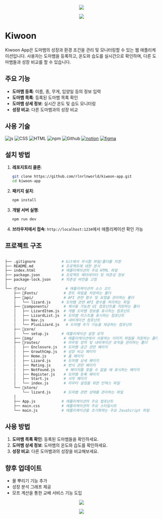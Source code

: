 <p align="center"><img src="https://capsule-render.vercel.app/api?type=waving&color=56A63B&height=150&section=header" /></p>

<p align="center"><img src="https://i.imgur.com/tCLlFmV.png" /></p>

# Kiwoon

Kiwoon App은 도마뱀의 성장과 환경 조건을 관리 및 모니터링할 수 있는 웹 애플리케이션입니다. 사용자는 도마뱀을 등록하고, 온도와 습도를 실시간으로 확인하며, 다른 도마뱀들과 성장 비교를 할 수 있습니다.

## 주요 기능

- **도마뱀 등록**: 이름, 종, 무게, 입양일 등의 정보 입력
- **도마뱀 목록**: 등록된 도마뱀 목록 확인
- **도마뱀 상세 정보**: 실시간 온도 및 습도 모니터링
- **성장 비교**: 다른 도마뱀과의 성장 비교

## 사용 기술

![js](https://img.shields.io/badge/JavaScript-F7DF1E?style=for-the-badge&logo=JavaScript&logoColor=white)
![CSS](https://img.shields.io/badge/CSS-239120?&style=for-the-badge&logo=css3&logoColor=white)
![HTML](https://img.shields.io/badge/HTML-239120?style=for-the-badge&logo=html5&logoColor=white)
![npm](https://img.shields.io/badge/npm-CB3837?style=for-the-badge&logo=npm&logoColor=white)
![Github](https://img.shields.io/badge/GitHub-100000?style=for-the-badge&logo=github&logoColor=white)
<a href="https://www.notion.so/1-968ce8a13ac14b1dadc8382530b3e525?pvs=4">![notion](https://img.shields.io/badge/Notion-000000?style=for-the-badge&logo=notion&logoColor=white)</a>
<a href="https://drive.google.com/file/d/1asnQV-SeO6_38dQK6d8UGlYQl9VD3KAO/view?usp=sharing">![figma](https://img.shields.io/badge/Figma-F24E1E?style=for-the-badge&logo=figma&logoColor=white)</a>

## 설치 방법

1. **레포지토리 클론**:
   ```bash
   git clone https://github.com/rlnrlnworld/kiwoon-app.git
   cd kiwoon-app
2. **패키지 설치**:
   ```bash
   npm install
4. **개발 서버 실행**:
   ```bash
   npm run dev
6. **브라우저에서 접속**: `http://localhost:1234`에서 애플리케이션 확인 가능

## 프로젝트 구조

```bash

├── .gitignore            # Git에서 무시할 파일/폴더를 지정
├── README.md             # 프로젝트에 대한 문서
├── index.html            # 애플리케이션의 주요 HTML 파일
├── package.json          # 프로젝트 메타데이터 및 의존성 정보
├── package-lock.json     # 의존성 버전을 고정
│
└── 📦src/                  # 애플리케이션의 소스 코드
    ├── 📁Fonts/            # 폰트 파일을 저장하는 폴더
    ├── 📁api/              # API 관련 함수 및 요청을 관리하는 폴더
    │   └── lizard.js     # 도마뱀 관련 API 함수를 처리하는 파일
    ├── 📁components/       # 재사용 가능한 UI 컴포넌트를 저장하는 폴더
    │   ├── LizardItem.js  # 개별 도마뱀 정보를 표시하는 컴포넌트
    │   ├── LizardList.js  # 도마뱀 리스트를 표시하는 컴포넌트
    │   ├── Nav.js         # 내비게이션 컴포넌트
    │   └── PlusLizard.js   # 도마뱀 추가 기능을 제공하는 컴포넌트
    ├── 📁core/             
    │   └── setup.js      # 애플리케이션 설정 로직
    ├── 📁img/              # 애플리케이션에서 사용하는 이미지 파일을 저장하는 폴더
    ├── 📁routes/           # 라우팅 정의 및 내비게이션 로직을 관리하는 폴더
    │   ├── Enclosure.js   # 도마뱀 공간 관련 페이지
    │   ├── GrowthCmp.js   # 성장 비교 페이지
    │   ├── Home.js        # 홈 페이지
    │   ├── Lizard.js      # 도마뱀 상세 페이지
    │   ├── Mating.js      # 번식 관련 페이지
    │   ├── NotFound.js     # 페이지를 찾을 수 없을 때 표시하는 페이지
    │   ├── Register.js    # 도마뱀 등록 페이지
    │   ├── Start.js       # 시작 페이지
    │   └── index.js       # 라우터 설정을 위한 인덱스 파일
    └── 📁store/
        └── lizard.js      # 도마뱀 관련 상태를 관리하는 파일
    │
    ├── App.js            # 애플리케이션의 주요 컴포넌트
    ├── main.css          # 애플리케이션의 주요 스타일시트
    └── main.js           # 애플리케이션을 초기화하는 주요 JavaScript 파일

```
## 사용 방법

1. **도마뱀 목록 확인**: 등록된 도마뱀들을 확인하세요.
2. **도마뱀 상세 정보**: 도마뱀의 온도와 습도를 확인하세요.
3. **성장 비교**: 다른 도마뱀과의 성장을 비교해보세요.

## 향후 업데이트

- 물 뿌리기 기능 추가
- 성장 분석 그래프 제공
- 모프 계산을 통한 교배 서비스 기능 도입

<p align="center"><img src="https://i.imgur.com/oDiKR2a.png" /></p>

<p align="center"><img src="https://capsule-render.vercel.app/api?type=waving&color=56A63B&height=150&section=footer" /></p>
